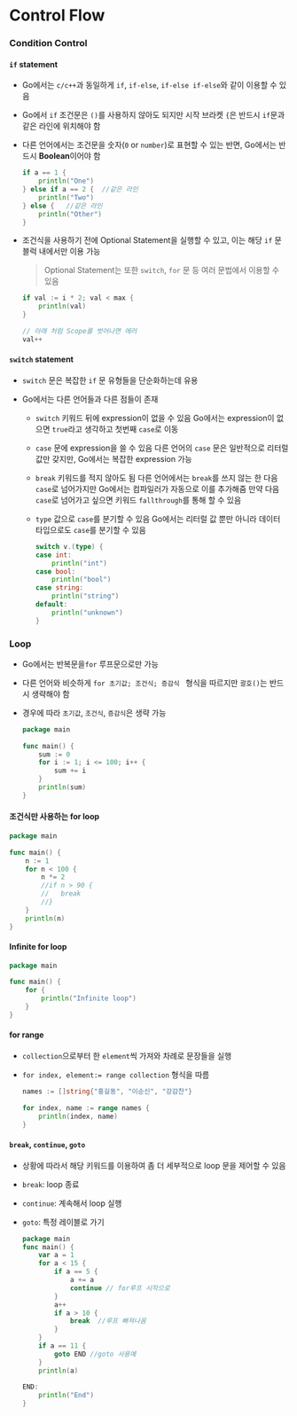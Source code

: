 # Control Flow

### Condition Control

#### `if` statement

- Go에서는 `c/c++`과 동일하게 `if`, `if-else`, `if-else if-else`와 같이 이용할 수 있음

- Go에서 `if` 조건문은 `()`를 사용하지 않아도 되지만 시작 브라켓 `{`은 반드시 `if`문과 같은 라인에 위치해야 함

- 다른 언어에서는 조건문을 숫자(`0` or `number`)로 표현할 수 있는 반면, Go에서는 반드시 **Boolean**이어야 함

  ```go
  if a == 1 {
      println("One")
  } else if a == 2 {  //같은 라인
      println("Two")
  } else {   //같은 라인
      println("Other")
  }
  ```

  

- 조건식을 사용하기 전에 Optional Statement을 실행할 수 있고, 이는 해당 `if` 문 블럭 내에서만 이용 가능

  > Optional Statement는 또한 `switch`, `for` 문 등 여러 문법에서 이용할 수 있음

  ```go
  if val := i * 2; val < max {
      println(val)
  }
   
  // 아래 처럼 Scope를 벗어나면 에러
  val++
  ```

#### `switch` statement

- `switch` 문은 복잡한 `if` 문 유형들을 단순화하는데 유용

- Go에서는 다른 언어들과 다른 점들이 존재

  - `switch` 키워드 뒤에 expression이 없을 수 있음
    Go에서는 expression이 없으면 `true`라고 생각하고 첫번째 `case`로 이동

  - `case` 문에 expression을 쓸 수 있음
    다른 언어의 `case` 문은 일반적으로 리터럴 값만 갖지만, Go에서는 복잡한 expression 가능

  - `break` 키워드를 적지 않아도 됨
    다른 언어에서는 `break`를 쓰지 않는 한 다음 `case`로 넘어가지만 Go에서는 컴파일러가 자동으로 이를 추가해줌
    만약 다음 `case`로 넘어가고 싶으면 키워드 `fallthrough`를 통해 할 수 있음

  - `type` 값으로 `case`를 분기할 수 있음
    Go에서는 리터럴 값 뿐만 아니라 데이터 타입으로도 `case`를 분기할 수 있음

    ```go
    switch v.(type) {
    case int:
        println("int")
    case bool:
        println("bool")
    case string:
        println("string")
    default:
        println("unknown")
    }   
    ```

### Loop

- Go에서는 반복문을`for` 루프문으로만 가능

- 다른 언어와 비슷하게 `for 초기값; 조건식; 증감식 ` 형식을 따르지만 `괄호()`는 반드시 생략해야 함

- 경우에 따라 `초기값`, `조건식`, `증감식`은 생략 가능

  ```go
  package main
   
  func main() {
      sum := 0
      for i := 1; i <= 100; i++ {
          sum += i
      }
      println(sum)
  }
  ```

####  조건식만 사용하는 for loop

```go
package main
 
func main() {
    n := 1
    for n < 100 {
        n *= 2      
        //if n > 90 {
        //   break 
        //}     
    }
    println(n)
}
```

#### Infinite for loop

```go
package main
 
func main() {
    for {
        println("Infinite loop")        
    }
}
```

#### for range

- `collection`으로부터 한 `element`씩 가져와 차례로 문장들을 실행

- `for index, element:= range collection` 형식을 따름

  ```go
  names := []string{"홍길동", "이순신", "강감찬"}
   
  for index, name := range names {
      println(index, name)
  }
  ```

#### `break`, `continue`, `goto`

- 상황에 따라서 해당 키워드를 이용하여 좀 더 세부적으로 loop 문을 제어할 수 있음

- `break`: loop 종료

- `continue`: 계속해서 loop 실행

- `goto`: 특정 레이블로 가기

  ```go
  package main
  func main() {
      var a = 1
      for a < 15 {
          if a == 5 {
              a += a
              continue // for루프 시작으로
          }
          a++
          if a > 10 {
              break  //루프 빠져나옴
          }
      }
      if a == 11 {
          goto END //goto 사용예
      }
      println(a)
   
  END:
      println("End")
  }
  ```

  






